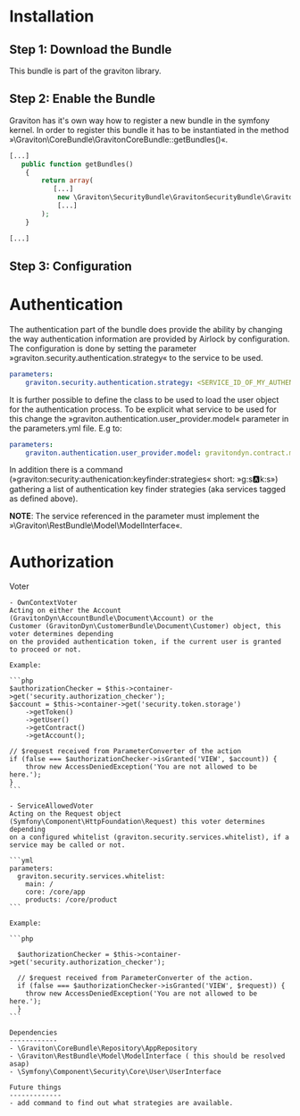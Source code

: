 Installation
============

Step 1: Download the Bundle
---------------------------

This bundle is part of the graviton library.

Step 2: Enable the Bundle
-------------------------

Graviton has it's own way how to register a new bundle in the symfony kernel.
In order to register this bundle it has to be instantiated in the method »\Graviton\CoreBundle\GravitonCoreBundle::getBundles()«.

```php
[...]
   public function getBundles()
    {
        return array(
           [...]
            new \Graviton\SecurityBundle\GravitonSecurityBundle\GravitonSecurityBundle(),
            [...]
        );
    }    

[...]
```

Step 3: Configuration
---------------------

Authentication 
==============

The authentication part of the bundle does provide the ability by changing the way authentication information are
provided by Airlock by configuration. 
The configuration is done by setting the parameter »graviton.security.authentication.strategy« to the service to be used.
 
```yml
parameters:
    graviton.security.authentication.strategy: <SERVICE_ID_OF_MY_AUTHENTICATION_STRATEGY>
```

It is further possible to define the class to be used to load the user object for the authentication process. 
To be explicit what service to be used for this change the »graviton.authentication.user_provider.model« parameter in
the parameters.yml file. E.g to:
 
```yml
parameters:
    graviton.authentication.user_provider.model: gravitondyn.contract.model.contract  # DEFAULT: null
```

In addition there is a command (»graviton:security:authenication:keyfinder:strategies« short: »g:s:a:k:s») gathering a 
list of authentication key finder strategies (aka services tagged as defined above). 

**NOTE**:
The service referenced in the parameter must implement the »\Graviton\RestBundle\Model\ModelInterface«.

Authorization
=============

Voter
~~~~~
- OwnContextVoter
Acting on either the Account (GravitonDyn\AccountBundle\Document\Account) or the 
Customer (GravitonDyn\CustomerBundle\Document\Customer) object, this voter determines depending
on the provided authentication token, if the current user is granted to proceed or not.

Example:

```php
$authorizationChecker = $this->container->get('security.authorization_checker');
$account = $this->container->get('security.token.storage')
    ->getToken()
    ->getUser()
    ->getContract()
    ->getAccount();
  
// $request received from ParameterConverter of the action
if (false === $authorizationChecker->isGranted('VIEW', $account)) {
    throw new AccessDeniedException('You are not allowed to be here.');
}  
```

- ServiceAllowedVoter
Acting on the Request object (Symfony\Component\HttpFoundation\Request) this voter determines depending
on a configured whitelist (graviton.security.services.whitelist), if a service may be called or not.

```yml
parameters: 
  graviton.security.services.whitelist: 
    main: /
    core: /core/app
    products: /core/product 
```

Example:

```php

  $authorizationChecker = $this->container->get('security.authorization_checker');

  // $request received from ParameterConverter of the action.
  if (false === $authorizationChecker->isGranted('VIEW', $request)) {
    throw new AccessDeniedException('You are not allowed to be here.');
  }  
```

Dependencies
------------
- \Graviton\CoreBundle\Repository\AppRepository
- \Graviton\RestBundle\Model\ModelInterface ( this should be resolved asap)
- \Symfony\Component\Security\Core\User\UserInterface

Future things
-------------
- add command to find out what strategies are available.
